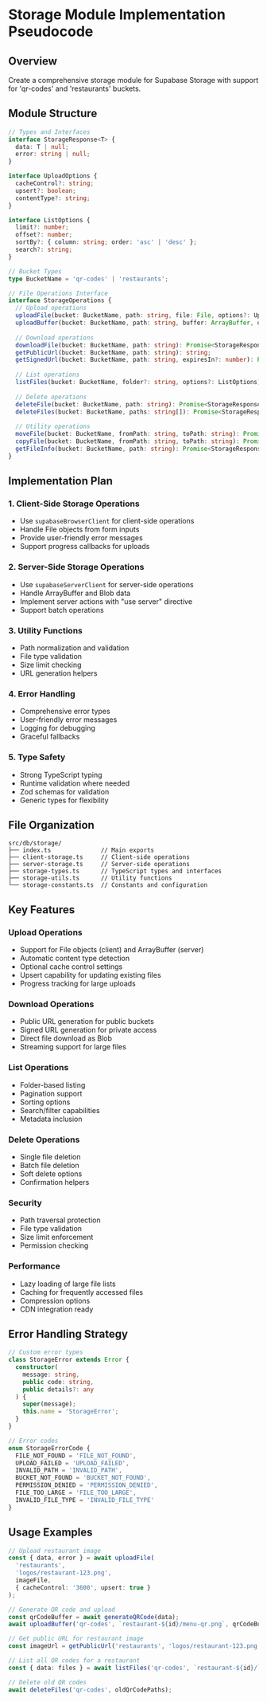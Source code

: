 # Storage Module Implementation Pseudocode

## Overview
Create a comprehensive storage module for Supabase Storage with support for 'qr-codes' and 'restaurants' buckets.

## Module Structure

```typescript
// Types and Interfaces
interface StorageResponse<T> {
  data: T | null;
  error: string | null;
}

interface UploadOptions {
  cacheControl?: string;
  upsert?: boolean;
  contentType?: string;
}

interface ListOptions {
  limit?: number;
  offset?: number;
  sortBy?: { column: string; order: 'asc' | 'desc' };
  search?: string;
}

// Bucket Types
type BucketName = 'qr-codes' | 'restaurants';

// File Operations Interface
interface StorageOperations {
  // Upload operations
  uploadFile(bucket: BucketName, path: string, file: File, options?: UploadOptions): Promise<StorageResponse>;
  uploadBuffer(bucket: BucketName, path: string, buffer: ArrayBuffer, options?: UploadOptions): Promise<StorageResponse>;
  
  // Download operations
  downloadFile(bucket: BucketName, path: string): Promise<StorageResponse<Blob>>;
  getPublicUrl(bucket: BucketName, path: string): string;
  getSignedUrl(bucket: BucketName, path: string, expiresIn?: number): Promise<StorageResponse<string>>;
  
  // List operations
  listFiles(bucket: BucketName, folder?: string, options?: ListOptions): Promise<StorageResponse<FileObject[]>>;
  
  // Delete operations
  deleteFile(bucket: BucketName, path: string): Promise<StorageResponse>;
  deleteFiles(bucket: BucketName, paths: string[]): Promise<StorageResponse>;
  
  // Utility operations
  moveFile(bucket: BucketName, fromPath: string, toPath: string): Promise<StorageResponse>;
  copyFile(bucket: BucketName, fromPath: string, toPath: string): Promise<StorageResponse>;
  getFileInfo(bucket: BucketName, path: string): Promise<StorageResponse<FileInfo>>;
}
```

## Implementation Plan

### 1. Client-Side Storage Operations
- Use `supabaseBrowserClient` for client-side operations
- Handle File objects from form inputs
- Provide user-friendly error messages
- Support progress callbacks for uploads

### 2. Server-Side Storage Operations  
- Use `supabaseServerClient` for server-side operations
- Handle ArrayBuffer and Blob data
- Implement server actions with "use server" directive
- Support batch operations

### 3. Utility Functions
- Path normalization and validation
- File type validation
- Size limit checking
- URL generation helpers

### 4. Error Handling
- Comprehensive error types
- User-friendly error messages
- Logging for debugging
- Graceful fallbacks

### 5. Type Safety
- Strong TypeScript typing
- Runtime validation where needed
- Zod schemas for validation
- Generic types for flexibility

## File Organization

```
src/db/storage/
├── index.ts              // Main exports
├── client-storage.ts     // Client-side operations
├── server-storage.ts     // Server-side operations
├── storage-types.ts      // TypeScript types and interfaces
├── storage-utils.ts      // Utility functions
└── storage-constants.ts  // Constants and configuration
```

## Key Features

### Upload Operations
- Support for File objects (client) and ArrayBuffer (server)
- Automatic content type detection
- Optional cache control settings
- Upsert capability for updating existing files
- Progress tracking for large uploads

### Download Operations
- Public URL generation for public buckets
- Signed URL generation for private access
- Direct file download as Blob
- Streaming support for large files

### List Operations
- Folder-based listing
- Pagination support
- Sorting options
- Search/filter capabilities
- Metadata inclusion

### Delete Operations
- Single file deletion
- Batch file deletion
- Soft delete options
- Confirmation helpers

### Security
- Path traversal protection
- File type validation
- Size limit enforcement
- Permission checking

### Performance
- Lazy loading of large file lists
- Caching for frequently accessed files
- Compression options
- CDN integration ready

## Error Handling Strategy

```typescript
// Custom error types
class StorageError extends Error {
  constructor(
    message: string,
    public code: string,
    public details?: any
  ) {
    super(message);
    this.name = 'StorageError';
  }
}

// Error codes
enum StorageErrorCode {
  FILE_NOT_FOUND = 'FILE_NOT_FOUND',
  UPLOAD_FAILED = 'UPLOAD_FAILED',
  INVALID_PATH = 'INVALID_PATH',
  BUCKET_NOT_FOUND = 'BUCKET_NOT_FOUND',
  PERMISSION_DENIED = 'PERMISSION_DENIED',
  FILE_TOO_LARGE = 'FILE_TOO_LARGE',
  INVALID_FILE_TYPE = 'INVALID_FILE_TYPE'
}
```

## Usage Examples

```typescript
// Upload restaurant image
const { data, error } = await uploadFile(
  'restaurants', 
  'logos/restaurant-123.png', 
  imageFile,
  { cacheControl: '3600', upsert: true }
);

// Generate QR code and upload
const qrCodeBuffer = await generateQRCode(data);
await uploadBuffer('qr-codes', `restaurant-${id}/menu-qr.png`, qrCodeBuffer);

// Get public URL for restaurant image
const imageUrl = getPublicUrl('restaurants', 'logos/restaurant-123.png');

// List all QR codes for a restaurant
const { data: files } = await listFiles('qr-codes', `restaurant-${id}/`);

// Delete old QR codes
await deleteFiles('qr-codes', oldQrCodePaths);
``` 